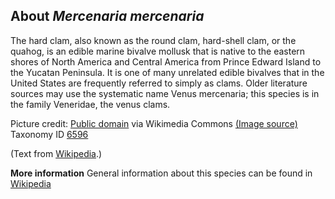 **About *Mercenaria mercenaria***
-------------------------
The hard clam, also known as the round clam, hard-shell clam, or the 
quahog, is an edible marine bivalve mollusk that is native to the 
eastern shores of North America and Central America from Prince Edward 
Island to the Yucatan Peninsula. It is one of many unrelated edible 
bivalves that in the United States are frequently referred to simply 
as clams. Older literature sources may use the systematic name Venus 
mercenaria; this species is in the family Veneridae, the venus clams.


Picture credit: [Public domain](https://commons.wikimedia.org/wiki/Main_Page) via Wikimedia Commons [(Image source)](https://en.wikipedia.org/wiki/File:LittleNeck_clams_USDA96c1862.jpg)
Taxonomy ID [6596](https://www.uniprot.org/taxonomy/6596)

(Text from [Wikipedia](https://en.wikipedia.org/).)

**More information**
General information about this species can be found in [Wikipedia](https://en.wikipedia.org/wiki/Hard_clam)
